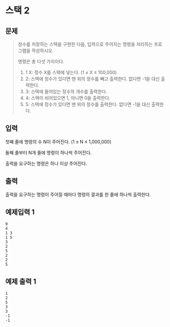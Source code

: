 # 스택 2
## 문제
>정수를 저장하는 스택을 구현한 다음, 입력으로 주어지는 명령을 처리하는 프로그램을 작성하시오.
> 
>명령은 총 다섯 가지이다.
>
> 1. 1 X: 정수 X를 스택에 넣는다. (1 ≤ X ≤ 100,000)
> 2. 2: 스택에 정수가 있다면 맨 위의 정수를 빼고 출력한다. 없다면 -1을 대신 출력한다.
> 3. 3: 스택에 들어있는 정수의 개수를 출력한다.
> 4. 4: 스택이 비어있으면 1, 아니면 0을 출력한다.
> 5. 5: 스택에 정수가 있다면 맨 위의 정수를 출력한다. 없다면 -1을 대신 출력한다.
## 입력
첫째 줄에 명령의 수 N이 주어진다. (1 ≤ N ≤ 1,000,000)

둘째 줄부터 N개 줄에 명령이 하나씩 주어진다.

출력을 요구하는 명령은 하나 이상 주어진다.
## 출력
출력을 요구하는 명령이 주어질 때마다 명령의 결과를 한 줄에 하나씩 출력한다.

## 예제입력 1
```
9
4
1 3
1 5
3
2
5
2
2
5
```
## 예제 출력 1
```
1
2
5
3
3
-1
-1
```